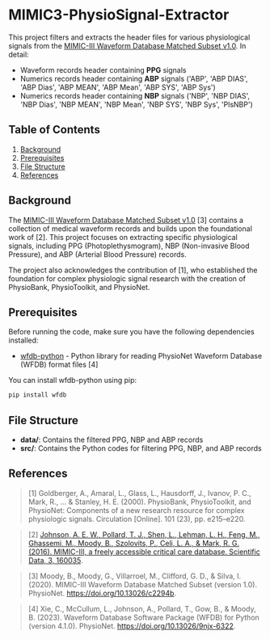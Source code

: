 # MIMIC3-PhysioSignal-Extractor

This project filters and extracts the header files for various physiological signals from the [MIMIC-III Waveform Database Matched Subset v1.0](https://physionet.org/content/mimic3wdb-matched/1.0/). In detail:

* Waveform records header containing **PPG** signals
* Numerics records header containing **ABP** signals ('ABP', 'ABP DIAS', 'ABP Dias', 'ABP MEAN', 'ABP Mean', 'ABP SYS', 'ABP Sys')
* Numerics records header containing **NBP** signals ('NBP', 'NBP DIAS', 'NBP Dias', 'NBP MEAN', 'NBP Mean', 'NBP SYS', 'NBP Sys', 'PlsNBP')

## Table of Contents

1. [Background](#background)
1. [Prerequisites](#prerequisites)
1. [File Structure](#file-structure)
2. [References](#references)

## Background

The [MIMIC-III Waveform Database Matched Subset v1.0](https://physionet.org/content/mimic3wdb-matched/1.0/) [3] contains a collection of medical waveform records and builds upon the foundational work of [2]. This project focuses on extracting specific physiological signals, including PPG (Photoplethysmogram), NBP (Non-invasive Blood Pressure), and ABP (Arterial Blood Pressure) records.

The project also acknowledges the contribution of [1], who established the foundation for complex physiologic signal research with the creation of PhysioBank, PhysioToolkit, and PhysioNet.

## Prerequisites

Before running the code, make sure you have the following dependencies installed:

* [wfdb-python](https://github.com/MIT-LCP/wfdb-python) - Python library for reading PhysioNet Waveform Database (WFDB) format files [4]

You can install wfdb-python using pip:

```bash
pip install wfdb
```

## File Structure

* **data/**: Contains the filtered PPG, NBP and ABP records
* **src/**: Contains the Python codes for filtering PPG, NBP, and ABP records

## References

> [1] Goldberger, A., Amaral, L., Glass, L., Hausdorff, J., Ivanov, P. C., Mark, R., ... & Stanley, H. E. (2000). PhysioBank, PhysioToolkit, and PhysioNet: Components of a new research resource for complex physiologic signals. Circulation [Online]. 101 (23), pp. e215–e220.

> [2] [Johnson, A. E. W., Pollard, T. J., Shen, L., Lehman, L. H., Feng, M., Ghassemi, M., Moody, B., Szolovits, P., Celi, L. A., & Mark, R. G. (2016). MIMIC-III, a freely accessible critical care database. Scientific Data, 3, 160035](https://dx.doi.org/10.1038/sdata.2016.35).

> [3] Moody, B., Moody, G., Villarroel, M., Clifford, G. D., & Silva, I. (2020). MIMIC-III Waveform Database Matched Subset (version 1.0). PhysioNet. https://doi.org/10.13026/c2294b.

> [4] Xie, C., McCullum, L., Johnson, A., Pollard, T., Gow, B., & Moody, B. (2023). Waveform Database Software Package (WFDB) for Python (version 4.1.0). PhysioNet. https://doi.org/10.13026/9njx-6322.

